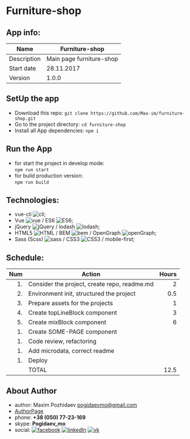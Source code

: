 # __Furniture-shop__



## __App info:__
| Name        | Furniture-shop |
| ----------------- | ----------------- |
| Description   | Main page furniture-shop    |
| Start date    | 28.11.2017  |
| Version     | 1.0.0       |





## __SetUp the app__
 - Download this repo:
  `git clone https://github.com/Max-im/furniture-shop.git`
 - Go to the project directory:
  `cd furniture-shop`
 - Install all App dependencies:
  `npm i`
 




## __Run the App__
 - for start the project in develop mode:   
  `npm run start`
 - for build production version:      
  `npm run build`





## __Technologies:__
 - vue-cli ![cli][cliImg];
 - Vue ![vue][vueImg] / ES6 ![ES6][ES6Img];
 - jQuery ![jQuery][jQueryImg] / lodash ![lodash][lodashImg];
 - HTML5 ![HTML][HTMLImg] / BEM ![bem][bemImg] / OpenGraph ![openGraph][openGraphImg];
 - Sass (Scss) ![sass][sassImg] / CSS3 ![CSS3][cssImg] / mobile-first;




## __Schedule:__
| Num   | Action                                                    | Hours |
| ----: | --------------------------------------------------------  | ----: |
| 1.    | Consider the project, create repo, readme.md              | 2     |
| 2.    | Environment init, structured the project                  | 0.5   |
| 3.    | Prepare assets for the projects                           | 1     |
| 4.    | Create topLineBlock component                             | 3     |
| 5.    | Create mixBlock component                                 | 6     |
| 1.    | Create SOME-PAGE component                                |      |
| 1.    | Code review, refactoring                                  |      |
| 1.    | Add microdata, correct readme                             |      |
| 1.    | Deploy                                                    |      |
|       | TOTAL                                                     | 12.5  |




## __About Author__
 - author:  Maxim Pozhidaev <pogidaevmo@gmail.com>
 - [AuthorPage]
 - phone: __+38 (050) 77-23-169__
 - skype: __Pogidaev_mo__
 - social: [![facebook][fbImg]][myFb] [![linkedIn][inImg]][myIn] [![vk][vkImg]][myVk]






[AuthorPage]: https://max-im.github.io/
[Portfolio]: https://max-im.github.io/portfolio/


[myFB]: https://facebook.com/max.pozhidaev.7
[myIn]: https://www.linkedin.com/in/maxim-pozhidaev-16726811a
[myVk]: https://m.vk.com/id8889814


[fbImg]: https://github.com/Max-im/webpack-start-tmpl/blob/master/icons/facebook.png?raw=true
[inImg]: https://github.com/Max-im/webpack-start-tmpl/blob/master/icons/linkedin.png?raw=true
[vkImg]: https://github.com/Max-im/webpack-start-tmpl/blob/master/icons/vk.png?raw=true


[cliImg]: https://github.com/Max-im/webpack-start-tmpl/blob/master/icons/cli.png?raw=true
[webpackImg]: https://github.com/Max-im/webpack-start-tmpl/blob/master/icons/webpack.png?raw=true
[gulpImg]: https://github.com/Max-im/webpack-start-tmpl/blob/master/icons/gulp.png?raw=true
[routerImg]: https://github.com/Max-im/webpack-start-tmpl/blob/master/icons/router.png?raw=true


[angularImg]: https://github.com/Max-im/webpack-start-tmpl/blob/master/icons/angular.png?raw=true
[reactImg]: https://github.com/Max-im/webpack-start-tmpl/blob/master/icons/react.png?raw=true
[reduxImg]: https://github.com/Max-im/webpack-start-tmpl/blob/master/icons/redux.png?raw=true
[vueImg]: https://github.com/Max-im/webpack-start-tmpl/blob/master/icons/vue.png?raw=true
[ES6Img]: https://github.com/Max-im/webpack-start-tmpl/blob/master/icons/js.png?raw=true


[jQueryImg]: https://github.com/Max-im/webpack-start-tmpl/blob/master/icons/jquery.png?raw=true
[rxImg]: https://github.com/Max-im/webpack-start-tmpl/blob/master/icons/rxjs.png?raw=true
[lodashImg]: https://github.com/Max-im/webpack-start-tmpl/blob/master/icons/lodash.png?raw=true
[momentImg]: https://github.com/Max-im/webpack-start-tmpl/blob/master/icons/moment.png?raw=true


[mustacheImg]: https://github.com/Max-im/webpack-start-tmpl/blob/master/icons/mustache.png?raw=true
[handlebarsImg]: https://github.com/Max-im/webpack-start-tmpl/blob/master/icons/handlebars.png?raw=true



[HTMLImg]: https://github.com/Max-im/webpack-start-tmpl/blob/master/icons/html.png?raw=true
[bemImg]: https://github.com/Max-im/webpack-start-tmpl/blob/master/icons/bem.png?raw=true
[openGraphImg]: https://github.com/Max-im/webpack-start-tmpl/blob/master/icons/openGraph.png?raw=true
[schemaImg]: https://github.com/Max-im/webpack-start-tmpl/blob/master/icons/schema.png?raw=true


[bootstrapImg]: https://github.com/Max-im/webpack-start-tmpl/blob/master/icons/bootstrap.png?raw=true
[foundationImg]: https://github.com/Max-im/webpack-start-tmpl/blob/master/icons/foundation.png?raw=true
[materialiseImg]: https://github.com/Max-im/webpack-start-tmpl/blob/master/icons/materialize.png?raw=true
[semanticImg]: https://github.com/Max-im/webpack-start-tmpl/blob/master/icons/semantic.png?raw=true



[stylusImg]: https://github.com/Max-im/webpack-start-tmpl/blob/master/icons/stylus.png?raw=true
[sassImg]: https://github.com/Max-im/webpack-start-tmpl/blob/master/icons/sass.png?raw=true
[cssImg]: https://github.com/Max-im/webpack-start-tmpl/blob/master/icons/css.png?raw=true


[canvasImg]: https://github.com/Max-im/webpack-start-tmpl/blob/master/icons/canvas.png?raw=true
[d3Img]: https://github.com/Max-im/webpack-start-tmpl/blob/master/icons/d3.png?raw=true


[nodeImg]: https://github.com/Max-im/webpack-start-tmpl/blob/master/icons/node.png?raw=true
[PHPImg]: https://github.com/Max-im/webpack-start-tmpl/blob/master/icons/php.png?raw=true
[BaaSImg]: https://github.com/Max-im/webpack-start-tmpl/blob/master/icons/baas.png?raw=true


[mongoDBImg]: https://github.com/Max-im/webpack-start-tmpl/blob/master/icons/mongoDB.png?raw=true
[SQLImg]: https://github.com/Max-im/webpack-start-tmpl/blob/master/icons/sql.png?raw=true



[karmaImg]: https://github.com/Max-im/webpack-start-tmpl/blob/master/icons/karma.png?raw=true
[mochaImg]: https://github.com/Max-im/webpack-start-tmpl/blob/master/icons/mocha.png?raw=true
[jasmineImg]: https://github.com/Max-im/webpack-start-tmpl/blob/master/icons/jasmine.png?raw=true
[phantomImg]: https://github.com/Max-im/webpack-start-tmpl/blob/master/icons/phantom.png?raw=true
